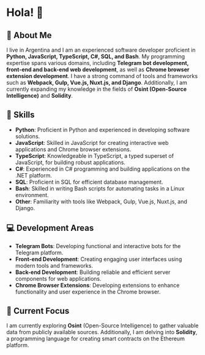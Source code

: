 # Hola! 👋

## 🌟 About Me
I live in Argentina and I am an experienced software developer proficient in **Python, JavaScript, TypeScript, C#, SQL, and Bash**. My programming expertise spans various domains, including **Telegram bot development, front-end and back-end web development**, as well as **Chrome browser extension development**. I have a strong command of tools and frameworks such as **Webpack, Gulp, Vue.js, Nuxt.js, and Django**. Additionally, I am currently expanding my knowledge in the fields of **Osint (Open-Source Intelligence)** and **Solidity**.

## 🚀 Skills
- **Python**: Proficient in Python and experienced in developing software solutions.
- **JavaScript**: Skilled in JavaScript for creating interactive web applications and Chrome browser extensions.
- **TypeScript**: Knowledgeable in TypeScript, a typed superset of JavaScript, for building robust applications.
- **C#**: Experienced in C# programming and building applications on the .NET platform.
- **SQL**: Proficient in SQL for efficient database management.
- **Bash**: Skilled in writing Bash scripts for automating tasks in a Linux environment.
- **Other**: Familiarity with tools like Webpack, Gulp, Vue.js, Nuxt.js, and Django.

## 💻 Development Areas
- **Telegram Bots**: Developing functional and interactive bots for the Telegram platform.
- **Front-end Development**: Creating engaging user interfaces using modern tools and frameworks.
- **Back-end Development**: Building reliable and efficient server components for web applications.
- **Chrome Browser Extensions**: Developing extensions to enhance functionality and user experience in the Chrome browser.

## 🎯 Current Focus
I am currently exploring **Osint** (Open-Source Intelligence) to gather valuable data from publicly available sources. Additionally, I am delving into **Solidity**, a programming language for creating smart contracts on the Ethereum platform.
